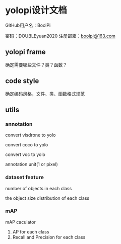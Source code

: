 # yolopi设计文档

GitHub用户名：BoolPi

密码：DOUBLEyuan2020
注册邮箱：boolpi@163.com

## yolopi frame

确定需要哪些文件？类？函数？

## code style

确定编码风格，文件、类、函数格式规范

## utils

### annotation

convert visdrone to yolo

convert coco to yolo

convert voc to yolo

annotation unit(1 or pixel)

### dataset  feature

number of objects in each class

the object size distribution of each class

### mAP

mAP caculator

1. AP for each class
2. Recall and Precision for each class

